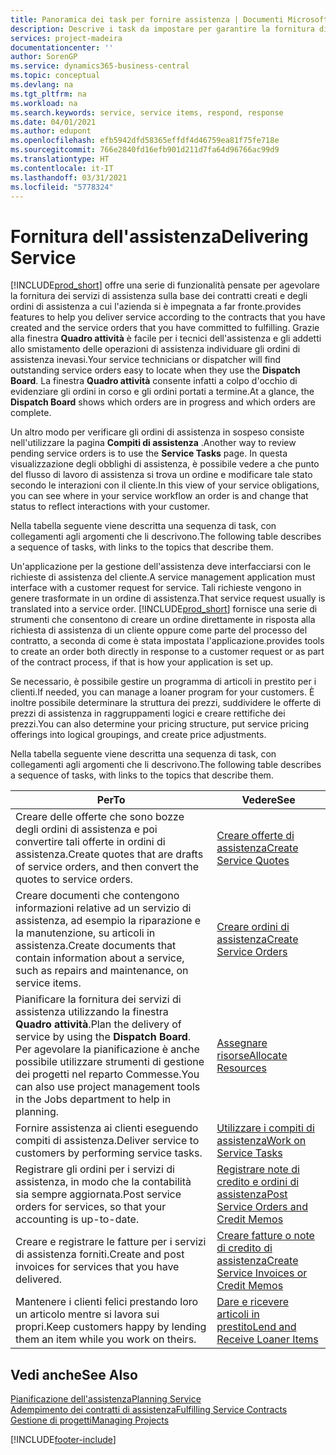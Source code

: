 ```yaml
---
title: Panoramica dei task per fornire assistenza | Documenti Microsoft
description: Descrive i task da impostare per garantire la fornitura di un servizio di qualità e il rispetto degli accordi con i clienti.
services: project-madeira
documentationcenter: ''
author: SorenGP
ms.service: dynamics365-business-central
ms.topic: conceptual
ms.devlang: na
ms.tgt_pltfrm: na
ms.workload: na
ms.search.keywords: service, service items, respond, response
ms.date: 04/01/2021
ms.author: edupont
ms.openlocfilehash: efb5942dfd58365effdf4d46759ea81f75fe718e
ms.sourcegitcommit: 766e2840fd16efb901d211d7fa64d96766ac99d9
ms.translationtype: HT
ms.contentlocale: it-IT
ms.lasthandoff: 03/31/2021
ms.locfileid: "5778324"
---
```

# <a name="delivering-service"></a><span data-ttu-id="9f80d-103">Fornitura dell'assistenza</span><span class="sxs-lookup"><span data-stu-id="9f80d-103">Delivering Service</span></span>
[!INCLUDE[prod_short](includes/prod_short.md)] <span data-ttu-id="9f80d-104">offre una serie di funzionalità pensate per agevolare la fornitura dei servizi di assistenza sulla base dei contratti creati e degli ordini di assistenza a cui l'azienda si è impegnata a far fronte.</span><span class="sxs-lookup"><span data-stu-id="9f80d-104">provides features to help you deliver service according to the contracts that you have created and the service orders that you have committed to fulfilling.</span></span> <span data-ttu-id="9f80d-105">Grazie alla finestra **Quadro attività** è facile per i tecnici dell'assistenza e gli addetti allo smistamento delle operazioni di assistenza individuare gli ordini di assistenza inevasi.</span><span class="sxs-lookup"><span data-stu-id="9f80d-105">Your service technicians or dispatcher will find outstanding service orders easy to locate when they use the **Dispatch Board**.</span></span> <span data-ttu-id="9f80d-106">La finestra **Quadro attività** consente infatti a colpo d'occhio di evidenziare gli ordini in corso e gli ordini portati a termine.</span><span class="sxs-lookup"><span data-stu-id="9f80d-106">At a glance, the **Dispatch Board** shows which orders are in progress and which orders are complete.</span></span>  
  
<span data-ttu-id="9f80d-107">Un altro modo per verificare gli ordini di assistenza in sospeso consiste nell'utilizzare la pagina **Compiti di assistenza** .</span><span class="sxs-lookup"><span data-stu-id="9f80d-107">Another way to review pending service orders is to use the **Service Tasks** page.</span></span> <span data-ttu-id="9f80d-108">In questa visualizzazione degli obblighi di assistenza, è possibile vedere a che punto del flusso di lavoro di assistenza si trova un ordine e modificare tale stato secondo le interazioni con il cliente.</span><span class="sxs-lookup"><span data-stu-id="9f80d-108">In this view of your service obligations, you can see where in your service workflow an order is and change that status to reflect interactions with your customer.</span></span>  
  
<span data-ttu-id="9f80d-109">Nella tabella seguente viene descritta una sequenza di task, con collegamenti agli argomenti che li descrivono.</span><span class="sxs-lookup"><span data-stu-id="9f80d-109">The following table describes a sequence of tasks, with links to the topics that describe them.</span></span>   

<span data-ttu-id="9f80d-110">Un'applicazione per la gestione dell'assistenza deve interfacciarsi con le richieste di assistenza del cliente.</span><span class="sxs-lookup"><span data-stu-id="9f80d-110">A service management application must interface with a customer request for service.</span></span> <span data-ttu-id="9f80d-111">Tali richieste vengono in genere trasformate in un ordine di assistenza.</span><span class="sxs-lookup"><span data-stu-id="9f80d-111">That service request usually is translated into a service order.</span></span> [!INCLUDE[prod_short](includes/prod_short.md)] <span data-ttu-id="9f80d-112">fornisce una serie di strumenti che consentono di creare un ordine direttamente in risposta alla richiesta di assistenza di un cliente oppure come parte del processo del contratto, a seconda di come è stata impostata l'applicazione.</span><span class="sxs-lookup"><span data-stu-id="9f80d-112">provides tools to create an order both directly in response to a customer request or as part of the contract process, if that is how your application is set up.</span></span>  
  
<span data-ttu-id="9f80d-113">Se necessario, è possibile gestire un programma di articoli in prestito per i clienti.</span><span class="sxs-lookup"><span data-stu-id="9f80d-113">If needed, you can manage a loaner program for your customers.</span></span> <span data-ttu-id="9f80d-114">È inoltre possibile determinare la struttura dei prezzi, suddividere le offerte di prezzi di assistenza in raggruppamenti logici e creare rettifiche dei prezzi.</span><span class="sxs-lookup"><span data-stu-id="9f80d-114">You can also determine your pricing structure, put service pricing offerings into logical groupings, and create price adjustments.</span></span>  
  
<span data-ttu-id="9f80d-115">Nella tabella seguente viene descritta una sequenza di task, con collegamenti agli argomenti che li descrivono.</span><span class="sxs-lookup"><span data-stu-id="9f80d-115">The following table describes a sequence of tasks, with links to the topics that describe them.</span></span>   
  
|<span data-ttu-id="9f80d-116">**Per**</span><span class="sxs-lookup"><span data-stu-id="9f80d-116">**To**</span></span>|<span data-ttu-id="9f80d-117">**Vedere**</span><span class="sxs-lookup"><span data-stu-id="9f80d-117">**See**</span></span>|  
|------------|-------------|  
|<span data-ttu-id="9f80d-118">Creare delle offerte che sono bozze degli ordini di assistenza e poi convertire tali offerte in ordini di assistenza.</span><span class="sxs-lookup"><span data-stu-id="9f80d-118">Create quotes that are drafts of service orders, and then convert the quotes to service orders.</span></span>|[<span data-ttu-id="9f80d-119">Creare offerte di assistenza</span><span class="sxs-lookup"><span data-stu-id="9f80d-119">Create Service Quotes</span></span>](service-how-to-create-service-quotes.md)|
|<span data-ttu-id="9f80d-120">Creare documenti che contengono informazioni relative ad un servizio di assistenza, ad esempio la riparazione e la manutenzione, su articoli in assistenza.</span><span class="sxs-lookup"><span data-stu-id="9f80d-120">Create documents that contain information about a service, such as repairs and maintenance, on service items.</span></span>|[<span data-ttu-id="9f80d-121">Creare ordini di assistenza</span><span class="sxs-lookup"><span data-stu-id="9f80d-121">Create Service Orders</span></span>](service-how-to-create-service-orders.md)|
|<span data-ttu-id="9f80d-122">Pianificare la fornitura dei servizi di assistenza utilizzando la finestra **Quadro attività**.</span><span class="sxs-lookup"><span data-stu-id="9f80d-122">Plan the delivery of service by using the **Dispatch Board**.</span></span> <span data-ttu-id="9f80d-123">Per agevolare la pianificazione è anche possibile utilizzare strumenti di gestione dei progetti nel reparto Commesse.</span><span class="sxs-lookup"><span data-stu-id="9f80d-123">You can also use project management tools in the Jobs department to help in planning.</span></span>|[<span data-ttu-id="9f80d-124">Assegnare risorse</span><span class="sxs-lookup"><span data-stu-id="9f80d-124">Allocate Resources</span></span>](service-how-to-allocate-resources.md)|  
|<span data-ttu-id="9f80d-125">Fornire assistenza ai clienti eseguendo compiti di assistenza.</span><span class="sxs-lookup"><span data-stu-id="9f80d-125">Deliver service to customers by performing service tasks.</span></span>|[<span data-ttu-id="9f80d-126">Utilizzare i compiti di assistenza</span><span class="sxs-lookup"><span data-stu-id="9f80d-126">Work on Service Tasks</span></span>](service-how-to-work-on-service-tasks.md)|  
|<span data-ttu-id="9f80d-127">Registrare gli ordini per i servizi di assistenza, in modo che la contabilità sia sempre aggiornata.</span><span class="sxs-lookup"><span data-stu-id="9f80d-127">Post service orders for services, so that your accounting is up-to-date.</span></span>|[<span data-ttu-id="9f80d-128">Registrare note di credito e ordini di assistenza</span><span class="sxs-lookup"><span data-stu-id="9f80d-128">Post Service Orders and Credit Memos</span></span>](service-how-to-post-service-orders.md)|  
|<span data-ttu-id="9f80d-129">Creare e registrare le fatture per i servizi di assistenza forniti.</span><span class="sxs-lookup"><span data-stu-id="9f80d-129">Create and post invoices for services that you have delivered.</span></span>|[<span data-ttu-id="9f80d-130">Creare fatture o note di credito di assistenza</span><span class="sxs-lookup"><span data-stu-id="9f80d-130">Create Service Invoices or Credit Memos</span></span>](service-how-create-invoices.md)|  
|<span data-ttu-id="9f80d-131">Mantenere i clienti felici prestando loro un articolo mentre si lavora sui propri.</span><span class="sxs-lookup"><span data-stu-id="9f80d-131">Keep customers happy by lending them an item while you work on theirs.</span></span>| [<span data-ttu-id="9f80d-132">Dare e ricevere articoli in prestito</span><span class="sxs-lookup"><span data-stu-id="9f80d-132">Lend and Receive Loaner Items</span></span>](service-how-to-lend-receive-loaners.md)|
  
## <a name="see-also"></a><span data-ttu-id="9f80d-133">Vedi anche</span><span class="sxs-lookup"><span data-stu-id="9f80d-133">See Also</span></span>  
[<span data-ttu-id="9f80d-134">Pianificazione dell'assistenza</span><span class="sxs-lookup"><span data-stu-id="9f80d-134">Planning Service</span></span>](service-plan-service.md)  
[<span data-ttu-id="9f80d-135">Adempimento dei contratti di assistenza</span><span class="sxs-lookup"><span data-stu-id="9f80d-135">Fulfilling Service Contracts</span></span>](service-fulfill-service-contracts.md)  
[<span data-ttu-id="9f80d-136">Gestione di progetti</span><span class="sxs-lookup"><span data-stu-id="9f80d-136">Managing Projects</span></span>](projects-manage-projects.md)  


[!INCLUDE[footer-include](includes/footer-banner.md)]